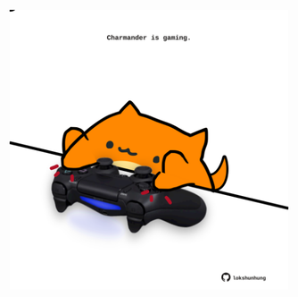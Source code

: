 <!-- built at 03/11/2021, 09:02:15 UTC -->
<p align="center">
  <img width="500" height="500" src="./ReadmeImage.svg">
</p>
